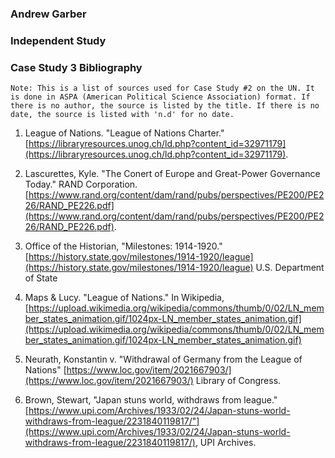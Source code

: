 ### Andrew Garber
### Independent Study 
### Case Study 3 Bibliography
```
Note: This is a list of sources used for Case Study #2 on the UN. It is done in ASPA (American Political Science Association) format. If there is no author, the source is listed by the title. If there is no date, the source is listed with 'n.d' for no date.
```
1. League of Nations. "League of Nations Charter." [https://libraryresources.unog.ch/ld.php?content_id=32971179](https://libraryresources.unog.ch/ld.php?content_id=32971179).

2. Lascurettes, Kyle. "The Conert of Europe and Great-Power Governance Today." RAND Corporation. [https://www.rand.org/content/dam/rand/pubs/perspectives/PE200/PE226/RAND_PE226.pdf](https://www.rand.org/content/dam/rand/pubs/perspectives/PE200/PE226/RAND_PE226.pdf).

3. Office of the Historian, "Milestones: 1914-1920." [https://history.state.gov/milestones/1914-1920/league](https://history.state.gov/milestones/1914-1920/league) U.S. Department of State

4. Maps & Lucy. "League of Nations." In Wikipedia, [https://upload.wikimedia.org/wikipedia/commons/thumb/0/02/LN_member_states_animation.gif/1024px-LN_member_states_animation.gif](https://upload.wikimedia.org/wikipedia/commons/thumb/0/02/LN_member_states_animation.gif/1024px-LN_member_states_animation.gif) 

5. Neurath, Konstantin v. "Withdrawal of Germany from the League of Nations"  [https://www.loc.gov/item/2021667903/](https://www.loc.gov/item/2021667903/) Library of Congress.

6. Brown, Stewart, "Japan stuns world, withdraws from league." [https://www.upi.com/Archives/1933/02/24/Japan-stuns-world-withdraws-from-league/2231840119817/"](https://www.upi.com/Archives/1933/02/24/Japan-stuns-world-withdraws-from-league/2231840119817/), UPI Archives.